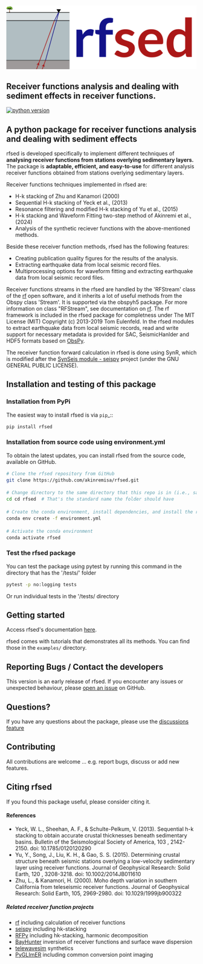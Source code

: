 <img src="https://github.com/akinremisa/rfsed/blob/main/docs/logo/rfsed_logo_horizontal.png" alt="rfsed logo" width="600"/>

## Receiver functions analysis and dealing with sediment effects in receiver functions.
[![python version](https://img.shields.io/pypi/pyversions/rf.svg)](https://python.org)




## A python package for receiver functions analysis and dealing with sediment effects 

rfsed is developed specifically to implement different techniques of **analysing receiver functions
from stations overlying sedimentary layers.** The package is **adaptable, efficient, and easy-to-use** for different analysis receiver functions
obtained from stations overlying sedimentary layers.

Receiver functions techniques implemented in rfsed are:
+ H-k stacking of Zhu and Kanamori (2000)
+ Sequential H-k stacking of Yeck et al., (2013)
+ Resonance filtering and modified H-k stacking of Yu et al., (2015)
+ H-k stacking and Waveform Fitting two-step method of Akinremi et al., (2024)
+ Analysis of the synthetic reciever functions with the above-mentioned methods.


Beside these receiver function methods, rfsed has the following features:
+ Creating publication quality figures for the results of the analysis.
+ Extracting earthquake data from local seismic record files.
+ Multiprocessing options for waveform fitting and extracting earthquake data from local seismic record files.


Receiver functions streams in the rfsed are handled by the 'RFStream' class of the [rf](https://github.com/trichter/rf) open software, and it inherits a lot of useful methods from the Obspy class 'Stream'. It is supported via the obspyh5 package. For more information on class "RFStream", see documentation on [rf](https://rf.readthedocs.io/en/latest/). 
The rf framework is included in the rfsed package for completness under The MIT License (MIT) Copyright (c) 2013-2019 Tom Eulenfeld. In the rfsed modules to extract earthquake data from local seismic records, read and write support for necessary metadata is provided for SAC, SeismicHanlder and HDF5 formats based on [ObsPy](https://github.com/obspy/obspy).

The receiver function forward calculation in rfsed is done using SynR, which is modified after the [SynSeis module - seispy](https://github.com/xumi1993/seispy) project (under the GNU GENERAL PUBLIC LICENSE).




## Installation and testing of this package

### Installation from PyPi
The easiest way to install rfsed is via `pip`_::

```bash
pip install rfsed
```

### Installation from source code using environment.yml
To obtain the latest updates, you can install rfsed from the source code, available on GitHub.

```bash
# Clone the rfsed repository from GitHub
git clone https://github.com/akinremisa/rfsed.git

# Change directory to the same directory that this repo is in (i.e., same directory as setup.py and environment.yml)
cd cd rfsed  # That's the standard name the folder should have

# Create the conda environment, install dependencies, and install the rfsed package using environment.yml
conda env create -f environment.yml

# Activate the conda environment
conda activate rfsed

```
### Test the rfsed package
You can test the package using pytest by running this command in the directory that has the '/tests/' folder

```bash
pytest -p no:logging tests
```
Or run individual tests in the '/tests/ directory

## Getting started
Access rfsed's documentation [here](https://rfsed.github.io/rfsed/).

rfsed comes with tutorials that demonstrates all its methods. You can find those in the `examples/` directory.

## Reporting Bugs / Contact the developers
This version is an early release of rfsed. If you encounter any issues or unexpected behaviour, please [open an issue](https://github.com/akinremisa/rfsed/issues/new) on GitHub.

## Questions?
If you have any questions about the package, please use the [discussions feature](https://github.com/akinremisa/rfsed/discussions/new/choose)

## Contributing
All contributions are welcome ... e.g. report bugs, discuss or add new features.

## Citing rfsed
If you found this package useful, please consider citing it.

#### References
+ Yeck, W. L., Sheehan, A. F., & Schulte-Pelkum, V. (2013). Sequential h-k stacking to obtain accurate crustal thicknesses beneath sedimentary basins. Bulletin of the Seismological Society of America, 103 , 2142-2150. doi: 10.1785/0120120290
+ Yu, Y., Song, J., Liu, K. H., & Gao, S. S. (2015). Determining crustal structure beneath seismic stations overlying a low-velocity sedimentary layer using receiver functions. Journal of Geophysical Research: Solid Earth, 120 , 3208-3218. doi: 10.1002/2014JB011610
+  Zhu, L., & Kanamori, H. (2000). Moho depth variation in southern California from teleseismic receiver functions. Journal of Geophysical Research: Solid Earth, 105, 2969-2980. doi: 10.1029/1999jb900322

##### Related receiver function projects
+ [rf](https://github.com/trichter/rf) including calculation of receiver functions
+ [seispy](https://github.com/xumi1993/seispy) including hk-stacking
+ [RFPy](https://github.com/paudetseis/RfPy) including hk-stacking, harmonic decomposition
+ [BayHunter](https://github.com/jenndrei/BayHunter) inversion of receiver functions and surface wave dispersion
+ [telewavesim](https://github.com/paudetseis/Telewavesim) synthetics
+ [PyGLImER](https://github.com/PyGLImER/PyGLImER) including common conversion point imaging
